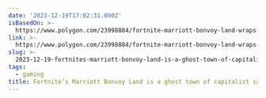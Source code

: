 ```yaml
---
date: '2023-12-19T17:02:31.000Z'
isBasedOn: >-
  https://www.polygon.com/23998884/fortnite-marriott-bonvoy-land-wraps-ad-w-hotel-moxy
link: >-
  https://www.polygon.com/23998884/fortnite-marriott-bonvoy-land-wraps-ad-w-hotel-moxy
slug: >-
  2023-12-19-fortnites-marriott-bonvoy-land-is-a-ghost-town-of-capitalist-sadness-pol
tags:
  - gaming
title: Fortnite’s Marriott Bonvoy Land is a ghost town of capitalist sadness - Pol
---
```


